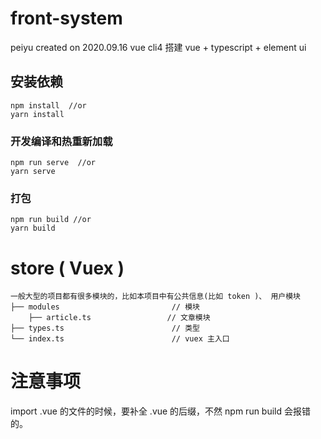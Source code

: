 # front-system
peiyu created on 2020.09.16
vue cli4 搭建
vue + typescript + element ui

## 安装依赖
```
npm install  //or
yarn install
```

### 开发编译和热重新加载
```
npm run serve  //or
yarn serve
```

### 打包
```
npm run build //or
yarn build
```


# store ( Vuex )
```
一般大型的项目都有很多模块的，比如本项目中有公共信息(比如 token )、 用户模块
├── modules                         // 模块
    ├── article.ts                 // 文章模块 
├── types.ts                        // 类型
└── index.ts                        // vuex 主入口
```

# 注意事项
import .vue 的文件的时候，要补全 .vue 的后缀，不然 npm run build 会报错的。